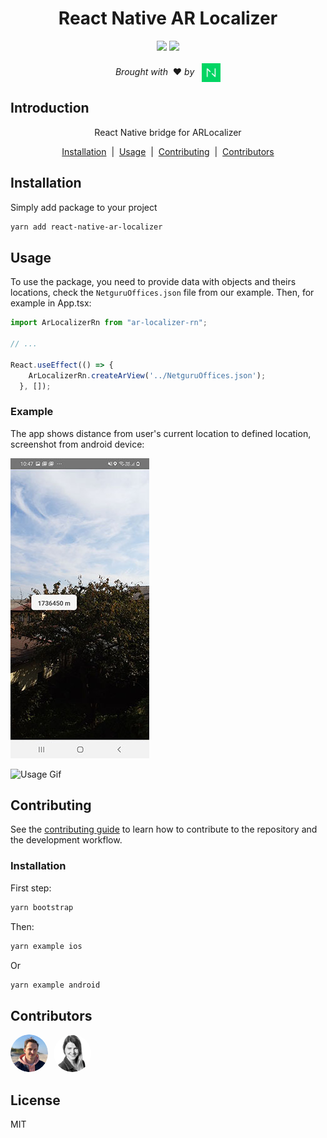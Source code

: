 <div align="center">
  <h1>React Native AR Localizer</h1>
</div>

<div align="center">
  <image src="https://badge.fury.io/js/react-native-ar-localizer.svg"/>
  <image src="https://img.shields.io/npm/dt/react-native-ar-localizer"/>
</div>
<div align="center">
    <br/><em>Brought with</em> &nbsp;❤️ <em>by</em> &nbsp; <a href="https://www.netguru.com">
        <img align="center" alt="Netguru logo" src='./assets/readme_netguru_logo.png' width='30'/>
      </a>
</div>

## Introduction

<p align="center">
  React Native bridge for ARLocalizer
</p>

<div align="center">
  <a href="#Installation">Installation</a> &nbsp;|&nbsp; <a href="#Usage">Usage</a> &nbsp;|&nbsp; <a href="#Contributing">Contributing</a> &nbsp;|&nbsp; <a href="#Contributors">Contributors</a>
</div>

## Installation

Simply add package to your project
```sh
yarn add react-native-ar-localizer
```

## Usage
To use the package, you need to provide data with objects and theirs locations, check the `NetguruOffices.json` file from our example. Then, for example in App.tsx:
```js
import ArLocalizerRn from "ar-localizer-rn";

// ...

React.useEffect(() => {
    ArLocalizerRn.createArView('../NetguruOffices.json');
  }, []);
```
### Example
The app shows distance from user's current location to defined location, screenshot from android device:

![Screenshot](./assets/ArLocalizerRn.jpg?raw=true)

![Usage Gif](./assets/readme_Usage.gif)

## Contributing

See the [contributing guide](CONTRIBUTING.md) to learn how to contribute to the repository and the development workflow.

### Installation

First step:
```sh
yarn bootstrap
```
Then:
```sh
yarn example ios
```
Or
```sh
yarn example android
```

## Contributors
<div>
<img alt="Pawel" style="border-radius: 30px; margin-right: 5px" src='./assets/readme_pawel@3x.png' width='60'/>

<img alt="Joanna" style="border-radius: 30px; margin-right: 5px" src='./assets/readme_joanna@3x.png' width='60'/>
</div>

## License

MIT
